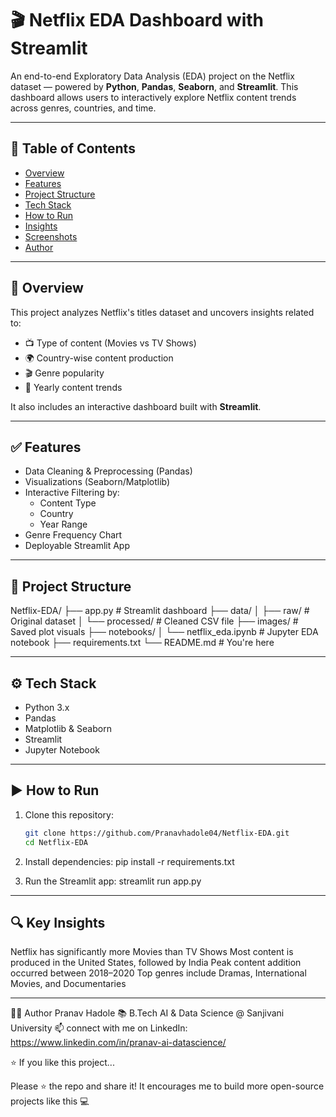 # 🎬 Netflix EDA Dashboard with Streamlit

An end-to-end Exploratory Data Analysis (EDA) project on the Netflix dataset — powered by **Python**, **Pandas**, **Seaborn**, and **Streamlit**. This dashboard allows users to interactively explore Netflix content trends across genres, countries, and time.

---

## 📌 Table of Contents
- [Overview](#overview)
- [Features](#features)
- [Project Structure](#project-structure)
- [Tech Stack](#tech-stack)
- [How to Run](#how-to-run)
- [Insights](#insights)
- [Screenshots](#screenshots)
- [Author](#author)

---

## 📖 Overview

This project analyzes Netflix's titles dataset and uncovers insights related to:
- 📺 Type of content (Movies vs TV Shows)
- 🌍 Country-wise content production
- 🎬 Genre popularity
- 📅 Yearly content trends

It also includes an interactive dashboard built with **Streamlit**.

---

## ✅ Features

- Data Cleaning & Preprocessing (Pandas)
- Visualizations (Seaborn/Matplotlib)
- Interactive Filtering by:
  - Content Type
  - Country
  - Year Range
- Genre Frequency Chart
- Deployable Streamlit App

---

## 📁 Project Structure

Netflix-EDA/
├── app.py # Streamlit dashboard
├── data/
│ ├── raw/ # Original dataset
│ └── processed/ # Cleaned CSV file
├── images/ # Saved plot visuals
├── notebooks/
│ └── netflix_eda.ipynb # Jupyter EDA notebook
├── requirements.txt
└── README.md # You're here

---

## ⚙️ Tech Stack

- Python 3.x
- Pandas
- Matplotlib & Seaborn
- Streamlit
- Jupyter Notebook

---

## ▶️ How to Run

1. Clone this repository:
   ```bash
   git clone https://github.com/Pranavhadole04/Netflix-EDA.git
   cd Netflix-EDA
2. Install dependencies:
   pip install -r requirements.txt
   
4. Run the Streamlit app:
   streamlit run app.py

---

## 🔍 Key Insights

Netflix has significantly more Movies than TV Shows
Most content is produced in the United States, followed by India
Peak content addition occurred between 2018–2020
Top genres include Dramas, International Movies, and Documentaries

---

👨‍💻 Author
Pranav Hadole
📚 B.Tech AI & Data Science @ Sanjivani University
📫 connect with me on LinkedIn: https://www.linkedin.com/in/pranav-ai-datascience/

⭐️ If you like this project...

Please ⭐️ the repo and share it! It encourages me to build more open-source projects like this 💻
